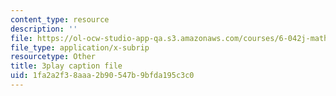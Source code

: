 ```yaml
---
content_type: resource
description: ''
file: https://ol-ocw-studio-app-qa.s3.amazonaws.com/courses/6-042j-mathematics-for-computer-science-spring-2015/1fa2a2f38aaa2b90547b9bfda195c3c0_K8ZfzNN1miQ.srt
file_type: application/x-subrip
resourcetype: Other
title: 3play caption file
uid: 1fa2a2f3-8aaa-2b90-547b-9bfda195c3c0
---
```

